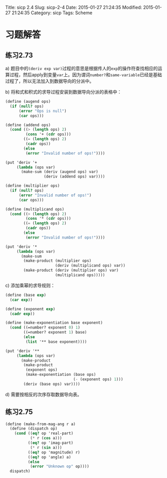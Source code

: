 Title: sicp 2.4
Slug: sicp-2-4
Date: 2015-01-27 21:24:35
Modified: 2015-01-27 21:24:35
Category: sicp
Tags: Scheme

# 习题解答

## 练习2.73

a) 题目中的`(deriv exp var)`过程的意思是根据传人的`exp`的操作符查找相应的运算过程，然后apply到变量`var`上。因为谓词`number?`和`same-variable`已经是基础过程了，所以无法加入到数据导向的分派中。

b) 将和式和积式的求导过程安装到数据导向分派的表格中：

``` Scheme
(define (augend ops)
  (if (null? ops)
      (error "Ops is null")
      (car ops)))

(define (addend ops)
  (cond ((> (length ops) 2)
         (cons '+ (cdr ops)))
        ((= (length ops) 2)
         (cadr ops))
        (else
         (error "Invalid number of ops!"))))

(put 'deriv '+
     (lambda (ops var)
       (make-sum (deriv (augend ops) var)
                 (deriv (addend ops) var))))

(define (multiplier ops)
  (if (null? ops)
      (error "Invalid number of ops!")
      (car ops)))

(define (multiplicand ops)
  (cond ((> (length ops) 2)
         (cons '* (cdr ops)))
        ((= (length ops) 2)
         (cadr ops))
        (else
         (error "Invalid number of ops!"))))

(put 'deriv '*
     (lambda (ops var)
       (make-sum
        (make-product (multiplier ops)
                      (deriv (multiplicand ops) var))
        (make-product (deriv (multiplier ops) var)
                      (multiplicand ops)))))
```

c) 添加乘幂的求导规则：

``` Scheme
(define (base exp)
  (car exp))

(define (exponent exp)
  (cadr exp))

(define (make-exponentiation base exponent)
  (cond ((=number? exponent 0) 1)
        ((=number? exponent 1) base)
        (else
         (list '** base exponent))))

(put 'deriv '**
     (lambda (ops var)
       (make-product
        (make-product
         (exponent ops)
         (make-exponentiation (base ops)
                              (- (exponent ops) 1)))
        (deriv (base ops) var))))
```

d) 需要按相反的次序存取数据导向表。

## 练习2.75

``` Scheme
(define (make-from-mag-ang r a)
  (define (dispatch op)
    (cond ((eq? op 'real-part)
           (* r (cos a)))
          ((eq? op 'imag-part)
           (* r (sin a)))
          ((eq? op 'magnitude) r)
          ((eq? op 'angle) a)
          (else
           (error "Unknown op" op))))
  dispatch)
```